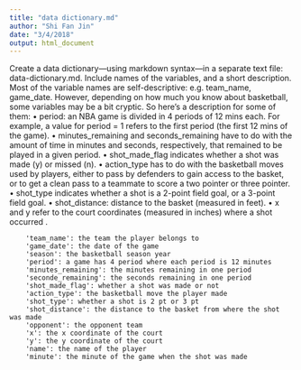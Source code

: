 ```yaml
---
title: "data dictionary.md"
author: "Shi Fan Jin"
date: "3/4/2018"
output: html_document
---
```


Create a data dictionary—using markdown syntax—in a separate text file: data-dictionary.md. Include names of the variables, and a short description. Most of the variable names are self-descriptive: e.g. team_name, game_date. However, depending on how much you know about basketball, some variables may be a bit cryptic. So here’s a description for some of them:
• period: an NBA game is divided in 4 periods of 12 mins each. For example, a value for period = 1 refers to the first period (the first 12 mins of the game).
• minutes_remaining and seconds_remaining have to do with the amount of time in minutes and seconds, respectively, that remained to be played in a given period.
• shot_made_flag indicates whether a shot was made (y) or missed (n).
• action_type has to do with the basketball moves used by players, either to pass by defenders to gain access to the basket, or to get a clean pass to a teammate to score a two pointer or three pointer.
• shot_type indicates whether a shot is a 2-point field goal, or a 3-point field goal.
• shot_distance: distance to the basket (measured in feet).
• x and y refer to the court coordinates (measured in inches) where a shot occurred .

        'team_name': the team the player belongs to 
        'game_date': the date of the game
        'season': the basketball season year
        'period': a game has 4 period where each period is 12 minutes
        'minutes_remaining': the minutes remaining in one period
        'seconde_remaining': the seconds remaining in one period
        'shot_made_flag': whether a shot was made or not
        'action_type': the basketball move the player made
        'shot_type': whether a shot is 2 pt or 3 pt
        'shot_distance': the distance to the basket from where the shot was made
        'opponent': the opponent team
        'x': the x coordinate of the court
        'y': the y coordinate of the court
        'name': the name of the player
        'minute': the minute of the game when the shot was made
        
        
